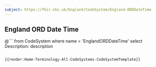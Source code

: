 ```yaml
---
subject: https://fhir.nhs.uk/England/CodeSystem/England-ORDDateTime
---
```

## England ORD Date Time

@```
from
	CodeSystem
where
	name = 'EnglandORDDateTime'
select
	Description: description
```

{{render:Home-Terminology-All-CodeSystems-CodeSystemTemplate}}